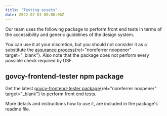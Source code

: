 ```yaml
---
title: "Testing assets"
date: 2022-02-01 00:00:06Z
--- 
```


Our team uses the following package to perform front end tests in terms of the accessibility and generic guidelines of the design system.

You can use it at your discretion, but you should not consider it as a substitute the [assurance process](https://dsf.dmrid.gov.cy/the-assurance-process/){rel="noreferrer noopener" target="_blank"}. Also note that the package does not perform every possible check required by DSF.

## govcy-frontend-tester npm package
Get the latest [govcy-frontend-tester package](https://www.npmjs.com/package/@gov-cy/govcy-frontend-tester){rel="noreferrer noopener" target="_blank"} to perform front end tests. 

More details and instructions how to use it, are included in the package's readme file. 